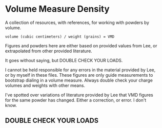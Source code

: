 # Volume Measure Density

A collection of resources, with references, for working with powders by volume.

```
volume (cubic centimeters) / weight (grains) = VMD
```

Figures and powders here are either based on provided values from Lee, or
extrapolated from other provided literature.

It goes without saying, but DOUBLE CHECK YOUR LOADS.

I cannot be held responsible for any errors in the material provided by Lee, or
by myself in these files. These figures are only guide measurements to
bootstrap dialing in a volume measure. Always double check your charge volumes
and weights with other means.

I've spotted over variations of literature provided by Lee that VMD figures for
the same powder has changed. Either a correction, or error. I don't know.

## DOUBLE CHECK YOUR LOADS
